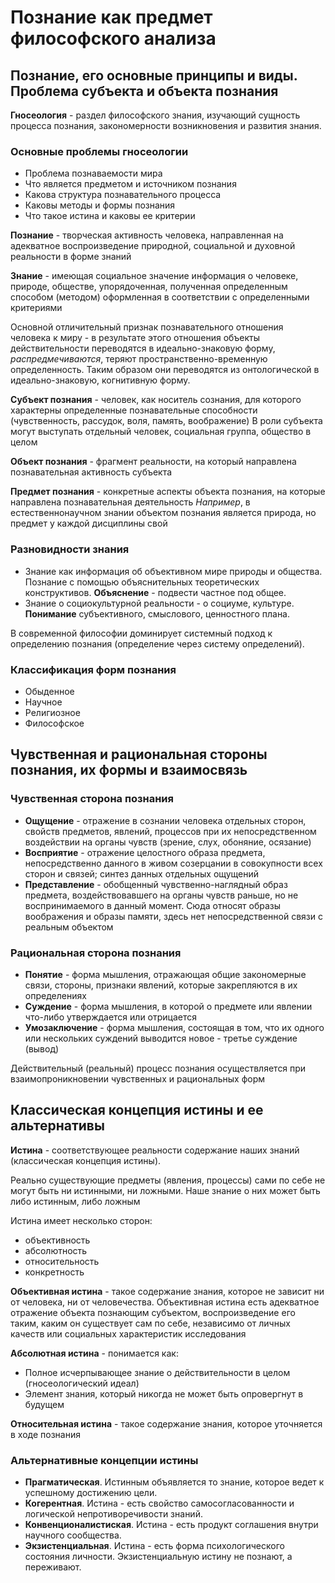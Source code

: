 # Познание как предмет философского анализа

## Познание, его основные принципы и виды. Проблема субъекта и объекта познания

**Гносеология** - раздел философского знания, изучающий сущность процесса познания, закономерности возникновения и развития знания.

### Основные проблемы гносеологии

- Проблема познаваемости мира
- Что является предметом и источником познания
- Какова структура познавательного процесса
- Каковы методы и формы познания
- Что такое истина и каковы ее критерии

**Познание** - творческая активность человека, направленная на адекватное воспроизведение природной, социальной и духовной реальности в форме знаний

**Знание** - имеющая социальное значение информация о человеке, природе, обществе, упорядоченная, полученная определенным способом (методом) оформленная в соответствии с определенными критериями

Основной отличительный признак познавательного отношения человека к миру - в результате этого отношения объекты действительности переводятся в идеально-знаковую форму, _распредмечиваются_, теряют пространственно-временную определенность. Таким образом они переводятся из онтологической в идеально-знаковую, когнитивную форму.

**Субъект познания** - человек, как носитель сознания, для которого характерны определенные познавательные способности (чувственность, рассудок, воля, память, воображение)
В роли субъекта могут выступать отдельный человек, социальная группа, общество в целом

**Объект познания** - фрагмент реальности, на который направлена познавательная активность субъекта

**Предмет познания** - конкретные аспекты объекта познания, на которые направлена познавательная деятельность
_Например_, в естественнонаучном знании объектом познания является природа, но предмет у каждой дисциплины свой

### Разновидности знания

- Знание как информация об объективном мире природы и общества. Познание с помощью объяснительных теоретических конструктивов. **Объяснение** - подвести частное под общее.
- Знание о социокультурной реальности - о социуме, культуре. **Понимание** субъективного, смыслового, ценностного плана.

В современной философии доминирует системный подход к определению познания (определение через систему определений).

### Классификация форм познания

- Обыденное
- Научное
- Религиозное
- Философское

## Чувственная и рациональная стороны познания, их формы и взаимосвязь

### Чувственная сторона познания

- **Ощущение** - отражение в сознании человека отдельных сторон, свойств предметов, явлений, процессов при их непосредственном воздействии на органы чувств (зрение, слух, обоняние, осязание)
- **Восприятие** - отражение целостного образа предмета, непосредственно данного в живом созерцании в совокупности всех сторон и связей; синтез данных отдельных ощущений
- **Представление** - обобщенный чувственно-наглядный образ предмета, воздействовавшего на органы чувств раньше, но не воспринимаемого в данный момент. Сюда относят образы воображения и образы памяти, здесь нет непосредственной связи с реальным объектом

### Рациональная сторона познания

- **Понятие** - форма мышления, отражающая общие закономерные связи, стороны, признаки явлений, которые закрепляются в их определениях
- **Суждение** - форма мышления, в которой о предмете или явлении что-либо утверждается или отрицается
- **Умозаключение** - форма мышления, состоящая в том, что их одного или нескольких суждений выводится новое - третье суждение (вывод)

Действительный (реальный) процесс познания осуществляется при взаимопроникновении чувственных и рациональных форм

## Классическая концепция истины и ее альтернативы

**Истина** - соответствующее реальности содержание наших знаний (классическая концепция истины).

Реально существующие предметы (явления, процессы) сами по себе не могут быть ни истинными, ни ложными. Наше знание о них может быть либо истинным, либо ложным

Истина имеет несколько сторон:
- объективность
- абсолютность
- относительность
- конкретность

**Объективная истина** - такое содержание знания, которое не зависит ни от человека, ни от человечества. Объективная истина есть адекватное отражение объекта познающим субъектом, воспроизведение его таким, каким он существует сам по себе, независимо от личных качеств или социальных характеристик исследования

**Абсолютная истина** - понимается как:
- Полное исчерпывающее знание о действительности в целом (гносеологический идеал)
- Элемент знания, который никогда не может быть опровергнут в будущем

**Относительная истина** - такое содержание знания, которое уточняется в ходе познания

### Альтернативные концепции истины

- **Прагматическая**. Истинным объявляется то знание, которое ведет к успешному достижению цели.
- **Когерентная**. Истина - есть свойство самосогласованности и логической непротиворечивости знаний.
- **Конвенционалистиская**. Истина - есть продукт соглашения внутри научного сообщества.
- **Экзистенциальная**. Истина - есть форма психологического состояния личности. Экзистенциальную истину не познают, а переживают.
